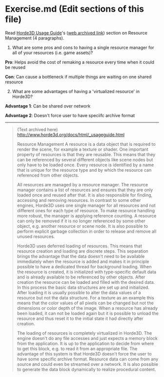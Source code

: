 # Exercise.md (Edit sections of this file)

Read [Horde3D Usage Guide](http://www.horde3d.org/docs/html/_usageguide.html)'s ([web archived link](https://web.archive.org/web/20240118064147/http://www.horde3d.org/docs/html/_usageguide.html)) section on Resource Management (4 paragraphs).

1. What are some pros and cons to having a single resource manager for all of your resources (i.e. game assets)?

**Pro**: Helps avoid the cost of remaking a resource every time when it could be reused

**Con**: Can cause a bottleneck if multiple things are waiting on one shared resource


2. What are some advantages of having a 'virtualized resource' in Horde3D?

**Advantage 1**: Can be shared over network

**Advantage 2**: Doesn't force user to have speciifc archive format 


-------------------------------------------------------

> (Text archived here)
> http://www.horde3d.org/docs/html/_usageguide.html
>
>
> Resource Management
>A resource is a data object that is required to render the scene, for example a texture or shader. One important property of resources is that they are reusable. This means that they can be referenced by several different objects like scene nodes but only have to be loaded once. Every resource is identified by a name that is unique for the resource type and by which the resource can referenced from other objects.
>
>All resources are managed by a resource manager. The resource manager contains a list of resources and ensures that they are only loaded once and reused after that. It is also responsible for finding, accessing and removing resources. In contrast to some other engines, Horde3D uses one single manager for all resources and not different ones for each type of resource. To make resource handling more robust, the manager is applying reference counting. A resource can only be removed if it is no longer referenced by some other object, e.g. another resource or scene node. It is also possible to perform explicit garbage collection in order to release and remove all unused resources.
>
>Horde3D uses deferred loading of resources. This means that resource creation and loading are discrete steps. This separation brings the advantage that the data doesn't need to be available immediately when the resource is added and makes it in principle possible to have a dedicated thread for background loading. When the resource is created, it is initialized with type-specific default data and is already available to be referenced by other objects. After creation the resource can be loaded and filled with the desired data. In this process the basic data structures are set up and initialized. After loading it is usually possible to alter the data values of a resource but not the data structure. For a texture as an example this means that the color values of all pixels can be changed but not the dimensions or color depth of the image. When a resource has already been loaded, it can not be loaded again but it is possible to unload the resource and thus reset it to the initial state it had directly after creation.
>
>The loading of resources is completely virtualized in Horde3D. The engine doesn't do any file accesses and just expects a memory block from the application. It is up to the application to decide from where to get this block, e.g. to read it from an appropriate file. The advantage of this system is that Horde3D doesn't force the user to have some specific archive format. Resource data can come from any source and could even be streamed over a network. It is also possible to generate the data block dynamically to realize procedural content.
